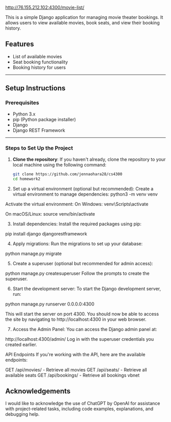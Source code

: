 http://76.155.212.102:4300/movie-list/

This is a simple Django application for managing movie theater bookings. It allows users to view available movies, book seats, and view their booking history.

## Features
- List of available movies
- Seat booking functionality
- Booking history for users

---

## Setup Instructions

### Prerequisites
- Python 3.x
- pip (Python package installer)
- Django
- Django REST Framework

---

### Steps to Set Up the Project

1. **Clone the repository**:
   If you haven't already, clone the repository to your local machine using the following command:

   ```bash
   git clone https://github.com/jennaohara28/cs4300
   cd homework2

2. Set up a virtual environment (optional but recommended): Create a virtual environment to manage dependencies:
python3 -m venv venv

Activate the virtual environment:
On Windows:
venv\Scripts\activate

On macOS/Linux:
source venv/bin/activate

3. Install dependencies: Install the required packages using pip:

pip install django djangorestframework

4. Apply migrations: Run the migrations to set up your database:

python manage.py migrate

5. Create a superuser (optional but recommended for admin access):

python manage.py createsuperuser
Follow the prompts to create the superuser.

6. Start the development server: To start the Django development server, run:

python manage.py runserver 0.0.0.0:4300

This will start the server on port 4300. You should now be able to access the site by navigating to http://localhost:4300 in your web browser.

7. Access the Admin Panel: You can access the Django admin panel at:

http://localhost:4300/admin/
Log in with the superuser credentials you created earlier.

API Endpoints
If you're working with the API, here are the available endpoints:

GET /api/movies/ - Retrieve all movies
GET /api/seats/ - Retrieve all available seats
GET /api/bookings/ - Retrieve all bookings
vbnet

## Acknowledgements

I would like to acknowledge the use of ChatGPT by OpenAI for assistance with project-related tasks, including code examples, explanations, and debugging help.

